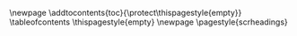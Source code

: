 \newpage
\addtocontents{toc}{\protect\thispagestyle{empty}}
\tableofcontents
\thispagestyle{empty}
\newpage
\pagestyle{scrheadings}